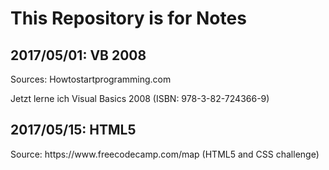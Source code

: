 # This Repository is for Notes

<div>
<h2>2017/05/01: VB 2008</h2>
<p>Sources: Howtostartprogramming.com</p>
<p>Jetzt lerne ich Visual Basics 2008 (ISBN: 978-3-82-724366-9)</p>
<p>  </p>
</div>
<div>
<h2>2017/05/15: HTML5</h2>
<p>Source: https://www.freecodecamp.com/map (HTML5 and CSS challenge)</p>
</div>
